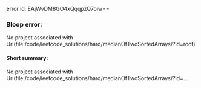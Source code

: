 error id: EAjWvDM8GO4xQqqpzQ7oiw==
### Bloop error:

No project associated with Uri(file:<HOME>/code/leetcode_solutions/hard/medianOfTwoSortedArrays/?id=root)
#### Short summary: 

No project associated with Uri(file:<HOME>/code/leetcode_solutions/hard/medianOfTwoSortedArrays/?id=...